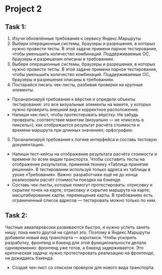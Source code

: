 # Project 2
## Task 1:
1. Изучи обновлённые требования к сервису Яндекс.Маршруты
2. Выбери операционные системы, браузеры и разрешения, в которых нужно провести тесты. В этой задаче примени парное тестирование, чтобы уменьшить количество комбинаций. Поддерживаемые ОС, браузеры и разрешения описаны в требованиях.
3. Выбери операционные системы, браузеры и разрешения, в которых нужно провести тесты. В этой задаче примени парное тестирование, чтобы уменьшить количество комбинаций. Поддерживаемые ОС, браузеры и разрешения описаны в требованиях.
4. Постарайся писать чек-листы, разбивая проверки на крупные элементы. 
* Проанализируй требования к вёрстке и определи объекты тестирования: это все визуальные элементы на макете, у которых нужно проверить внешний вид и корректное расположение.
* Напиши чек-лист, чтобы протестировать вёрстку. Не забудь проверить: соответствие макетам (визуально — не «пиксель в пиксель»); как отображается результат расчёта стоимости и времени маршрута при длинных значениях; орфографию.
5. Проанализируй требования к логике интерфейса и составь тестовую документацию.
* Напиши тест-кейсы на отображение результата расчёта стоимости и времени по всем видам транспорта. Чтобы составить тесты на отображение результатов, применяй технику «Таблица принятия решений». В тестировании используй только адреса из таблицы в уроке «Требования».
Важно: разработчики ещё не до конца реализовали расчёт стоимости поездки на бэкенде.
* Составь чек-листы, которые помогут протестировать: отрисовку и скрытие точек на карте; отрисовку и скрытие маршрута на карте; масштабирование карты; перемещение карты. В требованиях есть ограниченный список адресов — тестировать можно только по ним.
## Task 2:
Частные авиаперевозки развиваются быстро, и нужно успеть занять нишу, пока никто другой не сделал это. Поэтому в Яндекс.Маршруты добавили новый вид транспорта — аэротакси.
Чтобы ускорить разработку, фронтенд и бэкенд для этой функциональности делали одновременно: фронтенд уже готов, а бэкенд задерживается. 
Это критическая задача: нужно протестировать реализацию на фронтенде, не дожидаясь бэкенда.
* Создай чек-лист со списком проверок для нового вида транспорта.